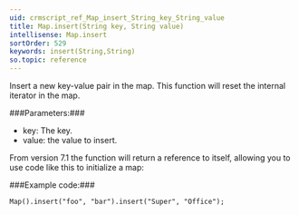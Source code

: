 ```yaml
---
uid: crmscript_ref_Map_insert_String_key_String_value
title: Map.insert(String key, String value)
intellisense: Map.insert
sortOrder: 529
keywords: insert(String,String)
so.topic: reference
---
```


Insert a new key-value pair in the map. This function will reset the internal iterator in the map.



###Parameters:###


 - key: The key.
 - value: the value to insert.


From version 7.1 the function will return a reference to itself, allowing you to use code like this to initialize a map:



###Example code:###


    Map().insert("foo", "bar").insert("Super", "Office");


